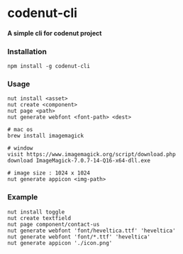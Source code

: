 # codenut-cli
#### A simple cli for codenut project

### Installation
```
npm install -g codenut-cli
```

### Usage
```
nut install <asset>
nut create <component>
nut page <path>
nut generate webfont <font-path> <dest>

# mac os
brew install imagemagick

# window
visit https://www.imagemagick.org/script/download.php
download ImageMagick-7.0.7-14-Q16-x64-dll.exe 

# image size : 1024 x 1024
nut generate appicon <img-path>
```

### Example
```
nut install toggle
nut create textfield
nut page component/contact-us
nut generate webfont 'font/heveltica.ttf' 'heveltica'
nut generate webfont 'font/*.ttf' 'heveltica'
nut generate appicon './icon.png'
```
